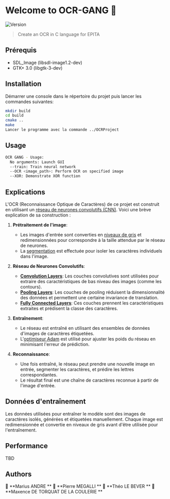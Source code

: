 # Welcome to OCR-GANG 👋
![Version](https://img.shields.io/badge/version-2.0-blue.svg?cacheSeconds=2592000)

> Create an OCR in C language for EPITA

## Prérequis
* SDL_Image (libsdl-image1.2-dev)
* GTK+ 3.0 (libgtk-3-dev)

## Installation

Démarrer une console dans le répertoire du projet puis lancer les commandes suivantes:

```sh
mkdir build
cd build
cmake ..
make
Lancer le programme avec la commande ../OCRProject
```
## Usage

```sh
OCR GANG - Usage:
  No arguments: Launch GUI
  --train: Train neural network
  --OCR <image_path>: Perform OCR on specified image
  --XOR: Demonstrate XOR function
```

## Explications

L'OCR (Reconnaissance Optique de Caractères) de ce projet est construit en utilisant un [réseau de neurones convolutifs (CNN)](https://fr.wikipedia.org/wiki/R%C3%A9seau_neuronal_convolutif). Voici une brève explication de sa construction :

1. **Prétraitement de l'image**:
    - Les images d'entrée sont converties en [niveaux de gris](https://fr.wikipedia.org/wiki/Niveau_de_gris) et redimensionnées pour correspondre à la taille attendue par le réseau de neurones.
    - La [segmentation](https://fr.wikipedia.org/wiki/Segmentation_d%27image) est effectuée pour isoler les caractères individuels dans l'image.

2. **Réseau de Neurones Convolutifs**:
    - **[Convolution Layers](https://cs231n.github.io/convolutional-networks/#conv)**: Les couches convolutives sont utilisées pour extraire des caractéristiques de bas niveau des images (comme les contours).
    - **[Pooling Layers](https://cs231n.github.io/convolutional-networks/#pool)**: Les couches de pooling réduisent la dimensionnalité des données et permettent une certaine invariance de translation.
    - **[Fully Connected Layers](https://cs231n.github.io/convolutional-networks/#fc)**: Ces couches prennent les caractéristiques extraites et prédisent la classe des caractères.

3. **Entraînement**:
    - Le réseau est entraîné en utilisant des ensembles de données d'images de caractères étiquetées.
    - L'[optimiseur Adam](https://en.wikipedia.org/wiki/Stochastic_gradient_descent#Adam) est utilisé pour ajuster les poids du réseau en minimisant l'erreur de prédiction.

4. **Reconnaissance**:
    - Une fois entraîné, le réseau peut prendre une nouvelle image en entrée, segmenter les caractères, et prédire les lettres correspondantes.
    - Le résultat final est une chaîne de caractères reconnue à partir de l'image d'entrée.

## Données d'entraînement

Les données utilisées pour entraîner le modèle sont des images de caractères isolés, générées et étiquetées manuellement. Chaque image est redimensionnée et convertie en niveaux de gris avant d'être utilisée pour l'entraînement.

## Performance

TBD


## Authors

👤 **Marius ANDRE ** 👤 **Pierre MEGALLI ** 👤 **Théo LE BEVER ** 👤 **Maxence DE TORQUAT DE LA COULERIE **

